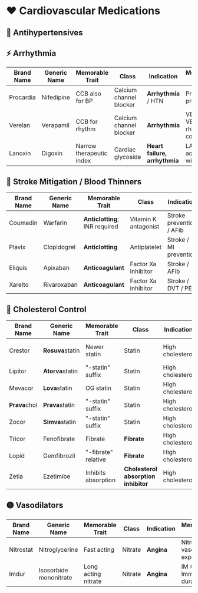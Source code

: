 # ❤️ Cardiovascular Medications

## 🔴 Antihypertensives

<!-- todo -->

## ⚡ Arrhythmia

| Brand Name | Generic Name | Memorable Trait | Class | Indication | Memorization Tip |
|------------|--------------|------------------|-------|------------|------------------|
| Procardia | Nifedipine | CCB also for BP | Calcium channel blocker | **Arrhythmia** / HTN | Pro cardia = protect heart |
| Verelan | Verapamil | CCB for rhythm | Calcium channel blocker | **Arrhythmia** | VERa = VERtical rhythm control |
| Lanoxin | Digoxin | Narrow therapeutic index | Cardiac glycoside | **Heart failure, arrhythmia** | LAN = long action narrow window |

## 🧠 Stroke Mitigation / Blood Thinners

| Brand Name | Generic Name | Memorable Trait | Class | Indication | Memorization Tip |
|------------|--------------|------------------|-------|------------|------------------|
| Coumadin | Warfarin | **Anticlotting**; INR required | Vitamin K antagonist | Stroke prevention / AFib | COU = "coup" to clot |
| Plavix | Clopidogrel | **Anticlotting** | Antiplatelet | Stroke / MI prevention | PLA = platelet |
| Eliquis | Apixaban | **Anticoagulant** | Factor Xa inhibitor | Stroke / AFib | ELI = elegant Xa block |
| Xarelto | Rivaroxaban | **Anticoagulant** | Factor Xa inhibitor | Stroke / DVT / PE | Xa = Factor X inhibition |

## 💊 Cholesterol Control

| Brand Name | Generic Name | Memorable Trait | Class | Indication | Memorization Tip |
|------------|--------------|-----------------|-------|------------|------------------|
| Crestor | **Rosuva**statin | Newer statin | Statin | High cholesterol | CRES = cholesterol reduce |
| Lipitor | **Atorva**statin | "-statin" suffix | Statin | High cholesterol | Lipid lowering by "-statin" |
| Mevacor | **Lova**statin | OG statin | Statin | High cholesterol | MEV = middle era statin |
| **Prava**chol | **Prava**statin | "-statin" suffix | Statin | High cholesterol | PRAVAstatin = PRAVAchol |
| Zocor | **Simva**statin | "-statin" suffix | Statin | High cholesterol | Zocor = simvaSTATIN |
| Tricor | Fenofibrate | Fibrate | **Fibrate** | High cholesterol | TRI = triglycerides |
| Lopid | Gemfibrozil | "-fibrate" relative | **Fibrate** | High cholesterol | LOPID = lipids dropped |
| Zetia | Ezetimibe | Inhibits absorption | **Cholesterol absorption inhibitor** | High cholesterol | ZETia = Z block absorption |

## 🟡 Vasodilators

| Brand Name | Generic Name | Memorable Trait | Class | Indication | Memorization Tip |
|------------|--------------|------------------|-------|------------|------------------|
| Nitrostat | Nitroglycerine | Fast acting | Nitrate | **Angina** | Nitro = vasodilation explosion |
| Imdur | Isosorbide mononitrate | Long acting nitrate | Nitrate | **Angina** | IM = Immediate durability |
